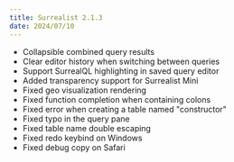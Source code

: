 ```yaml
---
title: Surrealist 2.1.3
date: 2024/07/10
---
```


- Collapsible combined query results
- Clear editor history when switching between queries
- Support SurrealQL highlighting in saved query editor
- Added transparency support for Surrealist Mini
- Fixed geo visualization rendering
- Fixed function completion when containing colons
- Fixed error when creating a table named "constructor"
- Fixed typo in the query pane
- Fixed table name double escaping
- Fixed redo keybind on Windows
- Fixed debug copy on Safari